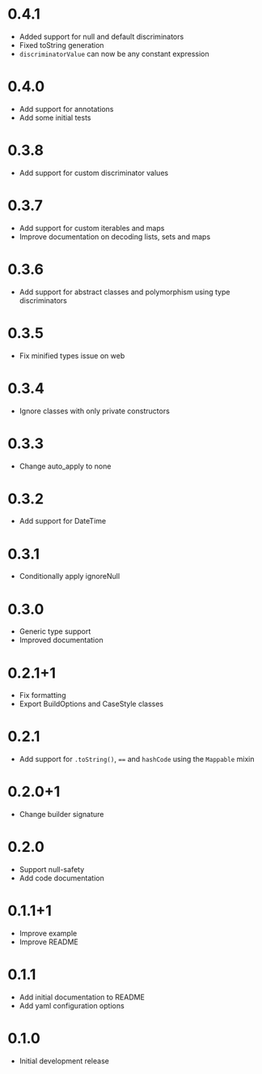 # 0.4.1

- Added support for null and default discriminators
- Fixed toString generation
- `discriminatorValue` can now be any constant expression

# 0.4.0

- Add support for annotations
- Add some initial tests

# 0.3.8

- Add support for custom discriminator values

# 0.3.7

- Add support for custom iterables and maps
- Improve documentation on decoding lists, sets and maps

# 0.3.6

- Add support for abstract classes and polymorphism using type discriminators

# 0.3.5

- Fix minified types issue on web

# 0.3.4

- Ignore classes with only private constructors

# 0.3.3

- Change auto_apply to none

# 0.3.2

- Add support for DateTime

# 0.3.1

- Conditionally apply ignoreNull

# 0.3.0

- Generic type support
- Improved documentation

# 0.2.1+1

- Fix formatting
- Export BuildOptions and CaseStyle classes

# 0.2.1

- Add support for `.toString()`, `==` and `hashCode` using the `Mappable` mixin

# 0.2.0+1

- Change builder signature

# 0.2.0

- Support null-safety
- Add code documentation

# 0.1.1+1

- Improve example
- Improve README

# 0.1.1

- Add initial documentation to README
- Add yaml configuration options

# 0.1.0

- Initial development release
